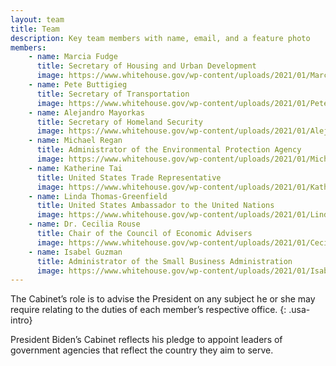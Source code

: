```yaml
---
layout: team
title: Team
description: Key team members with name, email, and a feature photo
members:
    - name: Marcia Fudge
      title: Secretary of Housing and Urban Development
      image: https://www.whitehouse.gov/wp-content/uploads/2021/01/Marcia_Fudge.jpg
    - name: Pete Buttigieg
      title: Secretary of Transportation
      image: https://www.whitehouse.gov/wp-content/uploads/2021/01/Pete_Buttigieg.jpg
    - name: Alejandro Mayorkas
      title: Secretary of Homeland Security
      image: https://www.whitehouse.gov/wp-content/uploads/2021/01/Alejandro_Mayorkas.jpg
    - name: Michael Regan
      title: Administrator of the Environmental Protection Agency
      image: https://www.whitehouse.gov/wp-content/uploads/2021/01/Michael_Regan.jpg
    - name: Katherine Tai
      title: United States Trade Representative
      image: https://www.whitehouse.gov/wp-content/uploads/2021/01/Katherine_Tai.jpg
    - name: Linda Thomas-Greenfield
      title: United States Ambassador to the United Nations
      image: https://www.whitehouse.gov/wp-content/uploads/2021/01/Linda_Thomas-Greenfield.jpg
    - name: Dr. Cecilia Rouse
      title: Chair of the Council of Economic Advisers
      image: https://www.whitehouse.gov/wp-content/uploads/2021/01/Cecilia_Rouse.jpg
    - name: Isabel Guzman
      title: Administrator of the Small Business Administration
      image: https://www.whitehouse.gov/wp-content/uploads/2021/01/Isabel_Guzman.jpg
---
```


The Cabinet’s role is to advise the President on any subject he or she may require relating to the duties of each member’s respective office.
{: .usa-intro}

President Biden’s Cabinet reflects his pledge to appoint leaders of government agencies that reflect the country they aim to serve.